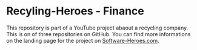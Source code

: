 # Recyling-Heroes - Finance

This repository is part of a YouTube project abaout a recycling company. This is on of three repositories on GitHub. You can find more informations on the landing page for the project on [Software-Heroes.com](https://software-heroes.com/en/recycling-heroes).
